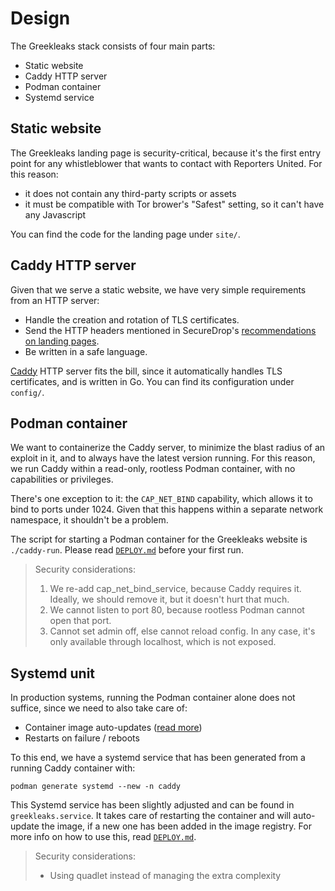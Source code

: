 # Design

The Greekleaks stack consists of four main parts:

* Static website
* Caddy HTTP server
* Podman container
* Systemd service

## Static website

The Greekleaks landing page is security-critical, because it's the first entry
point for any whistleblower that wants to contact with Reporters United. For
this reason:

* it does not contain any third-party scripts or assets
* it must be compatible with Tor brower's "Safest" setting, so it can't have any
  Javascript

You can find the code for the landing page under `site/`.

## Caddy HTTP server

Given that we serve a static website, we have very simple requirements from an
HTTP server:

* Handle the creation and rotation of TLS certificates.
* Send the HTTP headers mentioned in SecureDrop's [recommendations on landing
  pages].
* Be written in a safe language.

[Caddy] HTTP server fits the bill, since it automatically handles TLS
certificates, and is written in Go. You can find its configuration under
`config/`.

## Podman container

We want to containerize the Caddy server, to minimize the blast radius of an
exploit in it, and to always have the latest version running. For this reason,
we run Caddy within a read-only, rootless Podman container, with no capabilities
or privileges.

There's one exception to it: the `CAP_NET_BIND` capability, which allows it to
bind to ports under 1024. Given that this happens within a separate network
namespace, it shouldn't be a problem.

The script for starting a Podman container for the Greekleaks website is
`./caddy-run`. Please read [`DEPLOY.md`] before your first run.

> Security considerations:
>
> 1. We re-add cap_net_bind_service, because Caddy requires it. Ideally, we should
>    remove it, but it doesn't hurt that much.
> 2. We cannot listen to port 80, because rootless Podman cannot open that port.
> 3. Cannot set admin off, else cannot reload config. In any case, it's only
>    available through localhost, which is not exposed.

## Systemd unit

In production systems, running the Podman container alone does not suffice,
since we need to also take care of:

* Container image auto-updates ([read more])
* Restarts on failure / reboots

To this end, we have a systemd service that has been generated from a running
Caddy container with:

```
podman generate systemd --new -n caddy
```

This Systemd service has been slightly adjusted and can be found in
`greekleaks.service`. It takes care of restarting the container and will
auto-update the image, if a new one has been added in the image registry. For
more info on how to use this, read [`DEPLOY.md`].

> Security considerations:
> * Using quadlet instead of managing the extra complexity


[Caddy]: https://caddyserver.com/
[recommendations on landing pages]: https://docs.securedrop.org/en/stable/admin/deployment/landing_page.html
[`DEPLOY.md`]: DEPLOY.md
[read more]: https://fedoramagazine.org/auto-updating-podman-containers-with-systemd/
